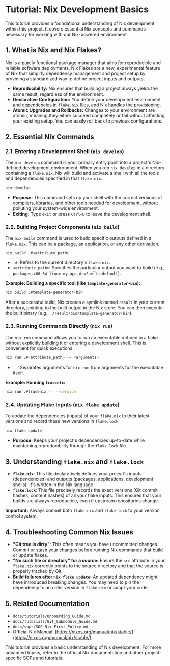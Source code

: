 # Tutorial: Nix Development Basics

This tutorial provides a foundational understanding of Nix development within this project. It covers essential Nix concepts and commands necessary for working with our Nix-powered environment.

## 1. What is Nix and Nix Flakes?

Nix is a purely functional package manager that aims for reproducible and reliable software deployments. Nix Flakes are a new, experimental feature of Nix that simplify dependency management and project setup by providing a standardized way to define project inputs and outputs.

*   **Reproducibility:** Nix ensures that building a project always yields the same result, regardless of the environment.
*   **Declarative Configuration:** You define your development environment and dependencies in `flake.nix` files, and Nix handles the provisioning.
*   **Atomic Upgrades and Rollbacks:** Changes to your environment are atomic, meaning they either succeed completely or fail without affecting your existing setup. You can easily roll back to previous configurations.

## 2. Essential Nix Commands

### 2.1. Entering a Development Shell (`nix develop`)

The `nix develop` command is your primary entry point into a project's Nix-defined development environment. When you run `nix develop` in a directory containing a `flake.nix`, Nix will build and activate a shell with all the tools and dependencies specified in that `flake.nix`.

```bash
nix develop
```

*   **Purpose:** This command sets up your shell with the correct versions of compilers, libraries, and other tools needed for development, without polluting your system-wide environment.
*   **Exiting:** Type `exit` or press `Ctrl+D` to leave the development shell.

### 2.2. Building Project Components (`nix build`)

The `nix build` command is used to build specific outputs defined in a `flake.nix`. This can be a package, an application, or any other derivation.

```bash
nix build .#<attribute_path>
```

*   `.#`: Refers to the current directory's `flake.nix`.
*   `<attribute_path>`: Specifies the particular output you want to build (e.g., `packages.x86_64-linux.my-app`, `devShells.default`).

**Example: Building a specific tool (like `template-generator-bin`):**

```bash
nix build .#template-generator-bin
```

After a successful build, Nix creates a symlink named `result` in your current directory, pointing to the built output in the Nix store. You can then execute the built binary (e.g., `./result/bin/template-generator-bin`).

### 2.3. Running Commands Directly (`nix run`)

The `nix run` command allows you to run an executable defined in a flake without explicitly building it or entering a development shell. This is convenient for quick executions.

```bash
nix run .#<attribute_path> -- <arguments>
```

*   `--`: Separates arguments for `nix run` from arguments for the executable itself.

**Example: Running `tracenix`:**

```bash
nix run .#tracenix -- --version
```

### 2.4. Updating Flake Inputs (`nix flake update`)

To update the dependencies (inputs) of your `flake.nix` to their latest versions and record these new versions in `flake.lock`:

```bash
nix flake update
```

*   **Purpose:** Keeps your project's dependencies up-to-date while maintaining reproducibility through the `flake.lock` file.

## 3. Understanding `flake.nix` and `flake.lock`

*   **`flake.nix`**: This file declaratively defines your project's inputs (dependencies) and outputs (packages, applications, development shells). It's written in the Nix language.
*   **`flake.lock`**: This file precisely records the exact versions (Git commit hashes, content hashes) of all your flake inputs. This ensures that your builds are always reproducible, even if upstream repositories change.

**Important:** Always commit both `flake.nix` and `flake.lock` to your version control system.

## 4. Troubleshooting Common Nix Issues

*   **"Git tree is dirty"**: This often means you have uncommitted changes. Commit or stash your changes before running Nix commands that build or update flakes.
*   **"No such file or directory" for a source:** Ensure the `src` attribute in your `flake.nix` correctly points to the source directory and that the source is properly tracked by Git.
*   **Build failures after `nix flake update`:** An updated dependency might have introduced breaking changes. You may need to pin the dependency to an older version in `flake.nix` or adapt your code.

## 5. Related Documentation

*   `docs/tutorials/Onboarding_Guide.md`
*   `docs/tutorials/Git_Submodule_Guide.md`
*   `docs/sops/SOP_Nix_First_Policy.md`
*   Official Nix Manual: [https://nixos.org/manual/nix/stable/](https://nixos.org/manual/nix/stable/)

This tutorial provides a basic understanding of Nix development. For more advanced topics, refer to the official Nix documentation and other project-specific SOPs and tutorials.

